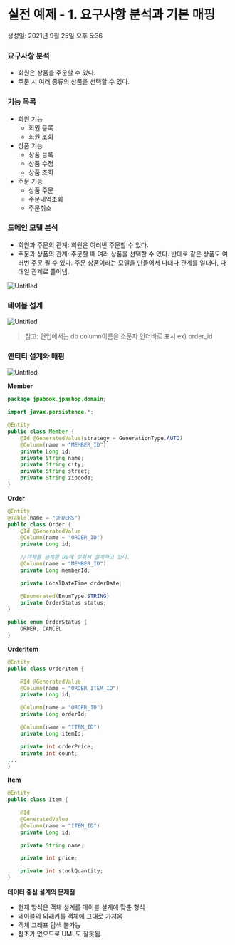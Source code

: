 # 실전 예제 - 1. 요구사항 분석과 기본 매핑

생성일: 2021년 9월 25일 오후 5:36

### 요구사항 분석

- 회원은 상품을 주문할 수 있다.
- 주문 시 여러 종류의 상품을 선택할 수 있다.

### 기능 목록

- 회원 기능
    - 회원 등록
    - 회원 조회
- 상품 기능
    - 상품 등록
    - 상품 수정
    - 상품 조회
- 주문 기능
    - 상품 주문
    - 주문내역조회
    - 주문취소

### 도메인 모델 분석

- 회원과 주문의 관계: 회원은 여러번 주문할 수 있다.
- 주문과 상품의 관계: 주문할 때 여러 상품을 선택할 수 있다. 반대로 같은 상품도 여러번 주문 될 수 있다. 주문 상품이라는 모델을 만들어서 다대다 관계를 일대다, 다대일 관계로 풀어냄.

![Untitled](%E1%84%89%E1%85%B5%E1%86%AF%E1%84%8C%E1%85%A5%E1%86%AB%20%E1%84%8B%E1%85%A8%E1%84%8C%E1%85%A6%20-%201%20%E1%84%8B%E1%85%AD%E1%84%80%E1%85%AE%E1%84%89%E1%85%A1%E1%84%92%E1%85%A1%E1%86%BC%20%E1%84%87%E1%85%AE%E1%86%AB%E1%84%89%E1%85%A5%E1%86%A8%E1%84%80%E1%85%AA%20%E1%84%80%E1%85%B5%E1%84%87%E1%85%A9%E1%86%AB%20%E1%84%86%E1%85%A2%E1%84%91%E1%85%B5%E1%86%BC%2083f3ce469a6541708e98e2bc5c2311d9/Untitled.png)

### 테이블 설계

![Untitled](%E1%84%89%E1%85%B5%E1%86%AF%E1%84%8C%E1%85%A5%E1%86%AB%20%E1%84%8B%E1%85%A8%E1%84%8C%E1%85%A6%20-%201%20%E1%84%8B%E1%85%AD%E1%84%80%E1%85%AE%E1%84%89%E1%85%A1%E1%84%92%E1%85%A1%E1%86%BC%20%E1%84%87%E1%85%AE%E1%86%AB%E1%84%89%E1%85%A5%E1%86%A8%E1%84%80%E1%85%AA%20%E1%84%80%E1%85%B5%E1%84%87%E1%85%A9%E1%86%AB%20%E1%84%86%E1%85%A2%E1%84%91%E1%85%B5%E1%86%BC%2083f3ce469a6541708e98e2bc5c2311d9/Untitled%201.png)

> 참고: 현업에서는 db column이름을 소문자 언더바로 표시 ex) order_id
> 

### 엔티티 설계와 매핑

![Untitled](%E1%84%89%E1%85%B5%E1%86%AF%E1%84%8C%E1%85%A5%E1%86%AB%20%E1%84%8B%E1%85%A8%E1%84%8C%E1%85%A6%20-%201%20%E1%84%8B%E1%85%AD%E1%84%80%E1%85%AE%E1%84%89%E1%85%A1%E1%84%92%E1%85%A1%E1%86%BC%20%E1%84%87%E1%85%AE%E1%86%AB%E1%84%89%E1%85%A5%E1%86%A8%E1%84%80%E1%85%AA%20%E1%84%80%E1%85%B5%E1%84%87%E1%85%A9%E1%86%AB%20%E1%84%86%E1%85%A2%E1%84%91%E1%85%B5%E1%86%BC%2083f3ce469a6541708e98e2bc5c2311d9/Untitled%202.png)

**Member**

```java
package jpabook.jpashop.domain;

import javax.persistence.*;

@Entity
public class Member {
    @Id @GeneratedValue(strategy = GenerationType.AUTO)
    @Column(name = "MEMBER_ID")
    private Long id;
    private String name;
    private String city;
    private String street;
    private String zipcode;
}
```

**Order**

```java
@Entity
@Table(name = "ORDERS")
public class Order {
    @Id @GeneratedValue
    @Column(name = "ORDER_ID")
    private Long id;

    //객체를 관계형 DB에 맞춰서 설계하고 있다.
    @Column(name = "MEMBER_ID")
    private Long memberId;

    private LocalDateTime orderDate;

    @Enumerated(EnumType.STRING)
    private OrderStatus status;
}

public enum OrderStatus {
    ORDER, CANCEL
}
```

**OrderItem**

```java
@Entity
public class OrderItem {

    @Id @GeneratedValue
    @Column(name = "ORDER_ITEM_ID")
    private Long id;

    @Column(name = "ORDER_ID")
    private Long orderId;

    @Column(name = "ITEM_ID")
    private Long itemId;

    private int orderPrice;
    private int count;
...
}
```

**Item**

```java
@Entity
public class Item {

    @Id
    @GeneratedValue
    @Column(name = "ITEM_ID")
    private Long id;

    private String name;

    private int price;

    private int stockQuantity;
}
```

**데이터 중심 설계의 문제점**

- 현재 방식은 객체 설계를 테이블 설계에 맞춘 형식
- 테이블의 외래키를 객체에 그대로 가져옴
- 객체 그래프 탐색 불가능
- 참조가 없으므로 UML도 잘못됨.